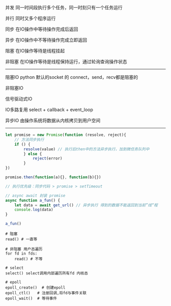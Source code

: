 并发 同一时间段执行多个任务，同一时刻只有一个任务运行

并行 同时又多个程序运行

同步 在IO操作中等待操作完成后返回

异步 在IO操作中不等待操作完成立即返回

阻塞 在IO操作等待是线程挂起

非阻塞 在IO操作等待是线程保持运行，通过轮询查询操作状态

---

阻塞IO python 默认的socket 的 connect，send，recv都是阻塞的

非阻塞IO

信号驱动式IO

IO多路复用 select + callback + event_loop

异步IO 由操作系统将数据从内核拷贝到用户空间

---

```js
let promise = new Promise(function (resolve, reject){
    // 方法同步执行
    if () {
        resolve(value) // 执行后then中的方法异步执行，加到微任务队列中
        } else {
            reject(error)
        }
})

promise.then(function(a){}, function(b){})

// 执行优先级：同步代码 > promise > setTimeout
```

```js
// async await 封装 promise
async function a_fun() {
    let data = await get_url() // 异步执行 得到的数据不能返回到当前”线“程
    console.log(data)
}

a_fun()
```

```
# 阻塞
read() # 一直等

# 非阻塞 用户态遍历
for fd in fds:
    read() # 不等

# select
select() select调用内部遍历所有fd 内核态

# epoll
epoll_create()  # 创建epoll
epoll_ctl()   # 注册回调,将fd与事件关联
epoll_wait()  # 等待事件
```
